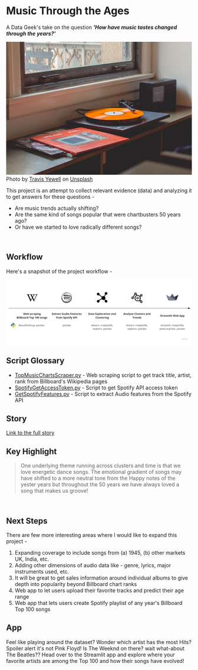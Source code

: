 # Music Through the Ages

A Data Geek's take on the question ***'How have music tastes changed through the years?'***


![](/images/window_vinyl.jpg)
<span>Photo by <a href="https://unsplash.com/@shutters_guild?utm_source=unsplash&amp;utm_medium=referral&amp;utm_content=creditCopyText">Travis Yewell</a> on <a href="https://unsplash.com/@tanulmathur/likes?utm_source=unsplash&amp;utm_medium=referral&amp;utm_content=creditCopyText">Unsplash</a></span>

This project is an attempt to collect relevant evidence (data) and analyzing it to get answers for these questions - 

* Are music trends actually shifting? 
* Are the same kind of songs popular that were chartbusters 50 years ago? 
* Or have we started to love radically different songs?  

&nbsp;

## Workflow
Here's a snapshot of the project workflow -

![](/plots/Workflow.jpg)

## Script Glossary
* [TopMusicChartsScraper.py](https://github.com/tanul-mathur/music-through-the-ages/blob/master/TopMusicChartsScraper.py) - Web scraping script to get track title, artist, rank from Billboard's Wikipedia pages
* [SpotifyGetAccessToken.py](https://github.com/tanul-mathur/music-through-the-ages/blob/master/SpotifyGetAccessToken.py) - Script to get Spotify API access token
* [GetSpotifyFeatures.py](https://github.com/tanul-mathur/music-through-the-ages/blob/master/GetSpotifyFeatures.py) - Script to extract Audio features from the Spotify API

## Story
[Link to the full story](./Story.md)

## Key Highlight
> One underlying theme running across clusters and time is that we love energetic dance songs. The emotional gradient of songs may have shifted to a more neutral tone from the Happy notes of the yester years but throughout the 50 years we have always loved a song that makes us groove!  

&nbsp;

## Next Steps
There are few more interesting areas where I would like to expand this project -
1. Expanding coverage to include songs from (a) 1945, (b) other markets UK, India, etc.
2. Adding other dimensions of audio data like - genre, lyrics, major instruments used, etc.
3. It will be great to get sales information around individual albums to give depth into popularity beyond Billboard chart ranks
4. Web app to let users upload their favorite tracks and predict their age range
5. Web app that lets users create Spotify playlist of any year's Billboard Top 100 songs

## App
Feel like playing around the dataset? Wonder which artist has the most Hits? Spoiler alert it's not Pink Floyd! Is The Weeknd on there? wait what-about The Beatles?? Head over to the Streamlit app and explore where your favorite artists are among the Top 100 and how their songs have evolved!